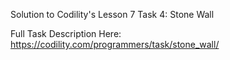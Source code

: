 Solution to Codility's Lesson 7 Task 4: Stone Wall

Full Task Description Here: https://codility.com/programmers/task/stone_wall/
